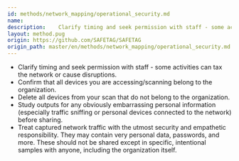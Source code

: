 ```yaml
---
id: methods/network_mapping/operational_security.md
name: 
description:    Clarify timing and seek permission with staff - some activities can tax the network or cause disruptions.   Confirm that all devices you are accessing/scanning belong to the organization.   Delete all devices from your scan that do...
layout: method.pug
origin: https://github.com/SAFETAG/SAFETAG
origin_path: master/en/methods/network_mapping/operational_security.md
---
```


  * Clarify timing and seek permission with staff - some activities can tax the network or cause disruptions.
  * Confirm that all devices you are accessing/scanning belong to the organization.
  * Delete all devices from your scan that do not belong to the organization.
  * Study outputs for any obviously embarrassing personal information (especially traffic sniffing or personal devices connected to the network) before sharing.
  * Treat captured network traffic with the utmost security and empathetic responsibility. They may contain very personal data, passwords, and more. These should not be shared except in specific, intentional samples with anyone, including the organization itself.


